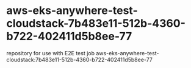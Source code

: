 # aws-eks-anywhere-test-cloudstack-7b483e11-512b-4360-b722-402411d5b8ee-77
repository for use with E2E test job aws-eks-anywhere-test-cloudstack:7b483e11-512b-4360-b722-402411d5b8ee-77
